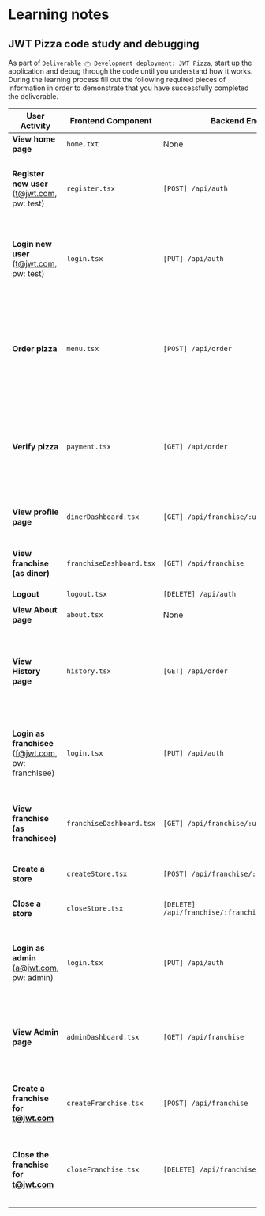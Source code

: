 # Learning notes

## JWT Pizza code study and debugging

As part of `Deliverable ⓵ Development deployment: JWT Pizza`, start up the application and debug through the code until you understand how it works. During the learning process fill out the following required pieces of information in order to demonstrate that you have successfully completed the deliverable.

| **User Activity**                                | **Frontend Component**          | **Backend Endpoints**          | **Database SQL**  |
|-------------------------------------------------|--------------------------------|--------------------------------|-------------------|
| **View home page**                              | `home.txt`                     | None                           | None              |
| **Register new user** (t@jwt.com, pw: test)     | `register.tsx`                 | `[POST] /api/auth`             | `INSERT INTO user (name, email, password) VALUES (?, ?, ?);`<br/>`INSERT INTO userRole (userId, role, objectId) VALUES (?, ?, ?);` |
| **Login new user** (t@jwt.com, pw: test)        | `login.tsx`                    | `[PUT] /api/auth`              | `SELECT * FROM user WHERE email=?;`<br/>`SELECT * FROM userRole WHERE userId=?;`<br/>`INSERT INTO auth (token, userId) VALUES (?, ?);` |
| **Order pizza**                                 | `menu.tsx`                     | `[POST] /api/order`            | `INSERT INTO dinerOrder (dinerId, franchiseId, storeId, date) VALUES (?, ?, ?, now());`<br/>`INSERT INTO orderItem (orderId, menuId, description, price) VALUES (?, ?, ?, ?);` |
| **Verify pizza**                                | `payment.tsx`                  | `[GET] /api/order`             | `SELECT id, franchiseId, storeId, date FROM dinerOrder WHERE dinerId=?;`<br/>`SELECT id, menuId, description, price FROM orderItem WHERE orderId=?;` |
| **View profile page**                           | `dinerDashboard.tsx`           | `[GET] /api/franchise/:userId` | `SELECT * FROM userRole WHERE userId=?;`<br/>`SELECT id, name FROM franchise WHERE id in (?);` |
| **View franchise (as diner)**                   | `franchiseDashboard.tsx`       | `[GET] /api/franchise`         | `SELECT id, name FROM franchise;`<br/>`SELECT id, name FROM store WHERE franchiseId=?;` |
| **Logout**                                      | `logout.tsx`                   | `[DELETE] /api/auth`           | `DELETE FROM auth WHERE token=?;` |
| **View About page**                             | `about.tsx`                    | None                           | None              |
| **View History page**                           | `history.tsx`                  | `[GET] /api/order`             | `SELECT id, franchiseId, storeId, date FROM dinerOrder WHERE dinerId=?;`<br/>`SELECT id, menuId, description, price FROM orderItem WHERE orderId=?;` |
| **Login as franchisee** (f@jwt.com, pw: franchisee) | `login.tsx`                    | `[PUT] /api/auth`              | `SELECT * FROM user WHERE email=?;`<br/>`SELECT * FROM userRole WHERE userId=?;`<br/>`INSERT INTO auth (token, userId) VALUES (?, ?);` |
| **View franchise (as franchisee)**              | `franchiseDashboard.tsx`       | `[GET] /api/franchise/:userId` | `SELECT objectId FROM userRole WHERE role='franchisee' AND userId=?;`<br/>`SELECT id, name FROM franchise WHERE id in (?);` |
| **Create a store**                              | `createStore.tsx`              | `[POST] /api/franchise/:franchiseId/store` | `INSERT INTO store (franchiseId, name) VALUES (?, ?);` |
| **Close a store**                               | `closeStore.tsx`               | `[DELETE] /api/franchise/:franchiseId/store/:storeId` | `DELETE FROM store WHERE franchiseId=? AND id=?;` |
| **Login as admin** (a@jwt.com, pw: admin)       | `login.tsx`                    | `[PUT] /api/auth`              | `SELECT * FROM user WHERE email=?;`<br/>`SELECT * FROM userRole WHERE userId=?;`<br/>`INSERT INTO auth (token, userId) VALUES (?, ?);` |
| **View Admin page**                             | `adminDashboard.tsx`           | `[GET] /api/franchise`         | `SELECT id, name FROM franchise;`<br/>`SELECT u.id, u.name, u.email FROM userRole AS ur JOIN user AS u ON u.id=ur.userId WHERE ur.objectId=?;` |
| **Create a franchise for t@jwt.com**            | `createFranchise.tsx`          | `[POST] /api/franchise`        | `INSERT INTO franchise (name) VALUES (?);`<br/>`INSERT INTO userRole (userId, role, objectId) VALUES (?, ?, ?);` |
| **Close the franchise for t@jwt.com**           | `closeFranchise.tsx`           | `[DELETE] /api/franchise/:franchiseId` | `DELETE FROM store WHERE franchiseId=?;`<br/>`DELETE FROM userRole WHERE objectId=?;`<br/>`DELETE FROM franchise WHERE id=?;` |
